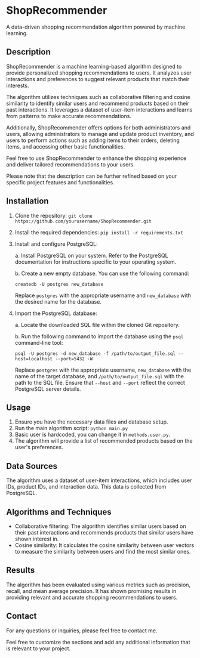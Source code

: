 # ShopRecommender

A data-driven shopping recommendation algorithm powered by machine learning.

## Description

ShopRecommender is a machine learning-based algorithm designed to provide personalized shopping recommendations to users. It analyzes user interactions and preferences to suggest relevant products that match their interests.

The algorithm utilizes techniques such as collaborative filtering and cosine similarity to identify similar users and recommend products based on their past interactions. It leverages a dataset of user-item interactions and learns from patterns to make accurate recommendations.

Additionally, ShopRecommender offers options for both administrators and users, allowing administrators to manage and update product inventory, and users to perform actions such as adding items to their orders, deleting items, and accessing other basic functionalities.

Feel free to use ShopRecommender to enhance the shopping experience and deliver tailored recommendations to your users.

Please note that the description can be further refined based on your specific project features and functionalities.

## Installation

1. Clone the repository: `git clone https://github.com/yourusername/ShopRecommender.git`
2. Install the required dependencies: `pip install -r requirements.txt`
3. Install and configure PostgreSQL:

   a. Install PostgreSQL on your system. Refer to the PostgreSQL documentation for instructions specific to your operating system.

   b. Create a new empty database. You can use the following command:
      ```
      createdb -U postgres new_database
      ```
      Replace `postgres` with the appropriate username and `new_database` with the desired name for the database.

4. Import the PostgreSQL database:

   a. Locate the downloaded SQL file within the cloned Git repository.

   b. Run the following command to import the database using the `psql` command-line tool:
      ```
      psql -U postgres -d new_database -f /path/to/output_file.sql --host=localhost --port=5432 -W
      ```
      Replace `postgres` with the appropriate username, `new_database` with the name of the target database, and `/path/to/output_file.sql` with the path to the SQL file. Ensure that `--host` and `--port` reflect the correct PostgreSQL server details.

## Usage

1. Ensure you have the necessary data files and database setup.
2. Run the main algorithm script: `python main.py`
3. Basic user is hardcoded, you can change it in `methods.user.py`.
4. The algorithm will provide a list of recommended products based on the user's preferences.

## Data Sources

The algorithm uses a dataset of user-item interactions, which includes user IDs, product IDs, and interaction data. This data is collected from PostgreSQL.


## Algorithms and Techniques

- Collaborative filtering: The algorithm identifies similar users based on their past interactions and recommends products that similar users have shown interest in.
- Cosine similarity: It calculates the cosine similarity between user vectors to measure the similarity between users and find the most similar ones.

## Results

The algorithm has been evaluated using various metrics such as precision, recall, and mean average precision. It has shown promising results in providing relevant and accurate shopping recommendations to users.


## Contact

For any questions or inquiries, please feel free to contact me.

Feel free to customize the sections and add any additional information that is relevant to your project.
